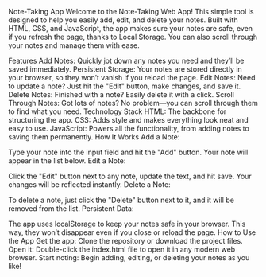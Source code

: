 Note-Taking App
Welcome to the Note-Taking Web App! This simple tool is designed to help you easily add, edit, and delete your notes. Built with HTML, CSS, and JavaScript, the app makes sure your notes are safe, even if you refresh the page, thanks to Local Storage. You can also scroll through your notes and manage them with ease.

Features
Add Notes: Quickly jot down any notes you need and they’ll be saved immediately.
Persistent Storage: Your notes are stored directly in your browser, so they won’t vanish if you reload the page.
Edit Notes: Need to update a note? Just hit the "Edit" button, make changes, and save it.
Delete Notes: Finished with a note? Easily delete it with a click.
Scroll Through Notes: Got lots of notes? No problem—you can scroll through them to find what you need.
Technology Stack
HTML: The backbone for structuring the app.
CSS: Adds style and makes everything look neat and easy to use.
JavaScript: Powers all the functionality, from adding notes to saving them permanently.
How It Works
Add a Note:

Type your note into the input field and hit the "Add" button. Your note will appear in the list below.
Edit a Note:

Click the "Edit" button next to any note, update the text, and hit save. Your changes will be reflected instantly.
Delete a Note:

To delete a note, just click the "Delete" button next to it, and it will be removed from the list.
Persistent Data:

The app uses localStorage to keep your notes safe in your browser. This way, they won’t disappear even if you close or reload the page.
How to Use the App
Get the app: Clone the repository or download the project files.
Open it: Double-click the index.html file to open it in any modern web browser.
Start noting: Begin adding, editing, or deleting your notes as you like!
